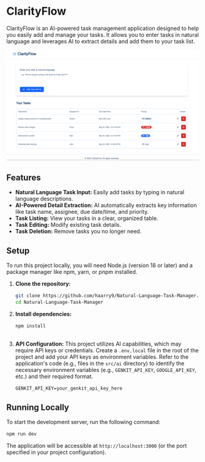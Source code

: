 # ClarityFlow

ClarityFlow is an AI-powered task management application designed to help you easily add and manage your tasks. It allows you to enter tasks in natural language and leverages AI to extract details and add them to your task list.

![ClarityFlow Screenshot](image.png)

## Features

*   **Natural Language Task Input:** Easily add tasks by typing in natural language descriptions.
*   **AI-Powered Detail Extraction:** AI automatically extracts key information like task name, assignee, due date/time, and priority.
*   **Task Listing:** View your tasks in a clear, organized table.
*   **Task Editing:** Modify existing task details.
*   **Task Deletion:** Remove tasks you no longer need.

## Setup

To run this project locally, you will need Node.js (version 18 or later) and a package manager like npm, yarn, or pnpm installed.

1.  **Clone the repository:**
    ```bash
    git clone https://github.com/haarry9/Natural-Language-Task-Manager.git
    cd Natural-Language-Task-Manager
    ```

2.  **Install dependencies:**
    ```bash
    npm install
   
    ```

3.  **API Configuration:**
    This project utilizes AI capabilities, which may require API keys or credentials. Create a `.env.local` file in the root of the project and add your API keys as environment variables. Refer to the application's code (e.g., files in the `src/ai` directory) to identify the necessary environment variables (e.g., `GENKIT_API_KEY`, `GOOGLE_API_KEY`, etc.) and their required format.

    ```env
    GENKIT_API_KEY=your_genkit_api_key_here
    ```

## Running Locally

To start the development server, run the following command:

```bash
npm run dev
```

The application will be accessible at `http://localhost:3000` (or the port specified in your project configuration).


